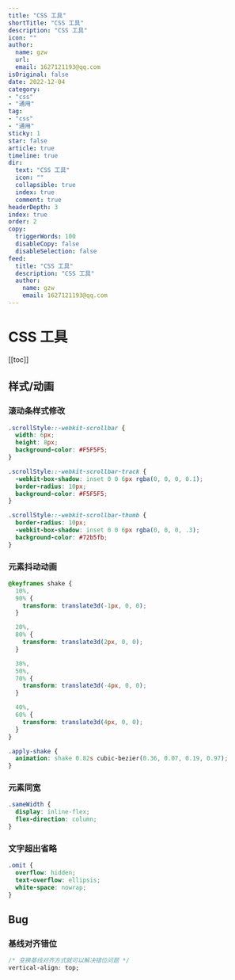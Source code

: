 ```yaml
---
title: "CSS 工具"
shortTitle: "CSS 工具"
description: "CSS 工具"
icon: ""
author: 
  name: gzw
  url: 
  email: 1627121193@qq.com
isOriginal: false
date: 2022-12-04
category: 
- "css"
- "通用"
tag:
- "css"
- "通用"
sticky: 1
star: false
article: true
timeline: true
dir:
  text: "CSS 工具"
  icon: ""
  collapsible: true
  index: true
  comment: true
headerDepth: 3
index: true
order: 2
copy:
  triggerWords: 100
  disableCopy: false
  disableSelection: false
feed:
  title: "CSS 工具"
  description: "CSS 工具"
  author:
    name: gzw
    email: 1627121193@qq.com
---
```




# CSS 工具

[[toc]]





## 样式/动画

### 滚动条样式修改

```css
.scrollStyle::-webkit-scrollbar {
  width: 6px;
  height: 8px;
  background-color: #F5F5F5;
}

.scrollStyle::-webkit-scrollbar-track {
  -webkit-box-shadow: inset 0 0 6px rgba(0, 0, 0, 0.1);
  border-radius: 10px;
  background-color: #F5F5F5;
}

.scrollStyle::-webkit-scrollbar-thumb {
  border-radius: 10px;
  -webkit-box-shadow: inset 0 0 6px rgba(0, 0, 0, .3);
  background-color: #72b5fb;
}
```



### 元素抖动动画

```css
@keyframes shake {
  10%,
  90% {
    transform: translate3d(-1px, 0, 0);
  }

  20%,
  80% {
    transform: translate3d(2px, 0, 0);
  }

  30%,
  50%,
  70% {
    transform: translate3d(-4px, 0, 0);
  }

  40%,
  60% {
    transform: translate3d(4px, 0, 0);
  }
}

.apply-shake {
  animation: shake 0.82s cubic-bezier(0.36, 0.07, 0.19, 0.97);
}
```



### 元素同宽

```css
.sameWidth {
  display: inline-flex;
  flex-direction: column;
}
```



### 文字超出省略

```css
.omit {
  overflow: hidden;
  text-overflow: ellipsis;
  white-space: nowrap;
}
```





## Bug

### 基线对齐错位

```css
/* 变换基线对齐方式就可以解决错位问题 */
vertical-align: top;
```

